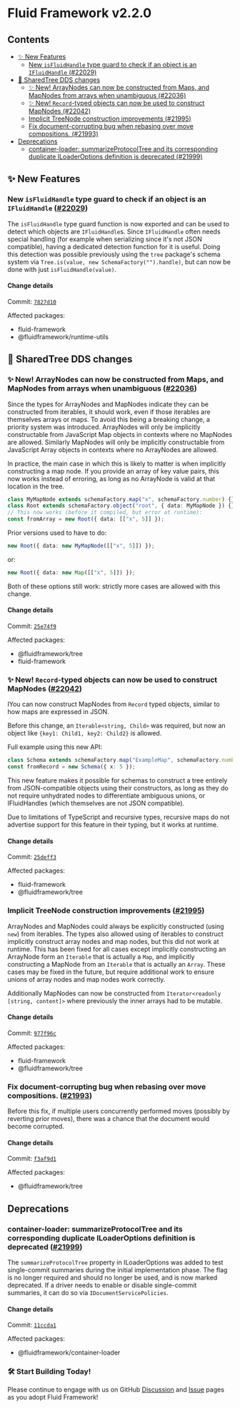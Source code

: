 <!-- THIS IS AN AUTOGENERATED FILE. DO NOT EDIT THIS FILE DIRECTLY. -->

# Fluid Framework v2.2.0

## Contents

- [✨ New Features](#-new-features)
  - [New `isFluidHandle` type guard to check if an object is an `IFluidHandle` (#22029)](#new-isfluidhandle-type-guard-to-check-if-an-object-is-an-ifluidhandle-22029)
- [🌳 SharedTree DDS changes](#-sharedtree-dds-changes)
  - [✨ New! ArrayNodes can now be constructed from Maps, and MapNodes from arrays when unambiguous (#22036)](#-new-arraynodes-can-now-be-constructed-from-maps-and-mapnodes-from-arrays-when-unambiguous-22036)
  - [✨ New! `Record`-typed objects can now be used to construct MapNodes (#22042)](#-new-record-typed-objects-can-now-be-used-to-construct-mapnodes-22042)
  - [Implicit TreeNode construction improvements (#21995)](#implicit-treenode-construction-improvements-21995)
  - [Fix document-corrupting bug when rebasing over move compositions. (#21993)](#fix-document-corrupting-bug-when-rebasing-over-move-compositions-21993)
- [Deprecations](#deprecations)
  - [container-loader: summarizeProtocolTree and its corresponding duplicate ILoaderOptions definition is deprecated (#21999)](#container-loader-summarizeprotocoltree-and-its-corresponding-duplicate-iloaderoptions-definition-is-deprecated-21999)

## ✨ New Features

### New `isFluidHandle` type guard to check if an object is an `IFluidHandle` ([#22029](https://github.com/microsoft/FluidFramework/issues/22029))

The `isFluidHandle` type guard function is now exported and can be used to detect which objects are `IFluidHandle`s. Since `IFluidHandle` often needs special handling (for example when serializing since it's not JSON compatible), having a dedicated detection function for it is useful. Doing this detection was possible previously using the `tree` package's schema system via `Tree.is(value, new SchemaFactory("").handle)`, but can now be done with just `isFluidHandle(value)`.

#### Change details

Commit: [`7827d10`](https://github.com/microsoft/FluidFramework/commit/7827d1040a9ebc0bd11388dc31f15370ea9f68d3)

Affected packages:

- fluid-framework
- @fluidframework/runtime-utils

## 🌳 SharedTree DDS changes

### ✨ New! ArrayNodes can now be constructed from Maps, and MapNodes from arrays when unambiguous ([#22036](https://github.com/microsoft/FluidFramework/issues/22036))

Since the types for ArrayNodes and MapNodes indicate they can be constructed from iterables, it should work, even if those iterables are themselves arrays or maps. To avoid this being a breaking change, a priority system was introduced. ArrayNodes will only be implicitly constructable from JavaScript Map objects in contexts where no MapNodes are allowed. Similarly MapNodes will only be implicitly constructable from JavaScript Array objects in contexts where no ArrayNodes are allowed.

In practice, the main case in which this is likely to matter is when implicitly constructing a map node. If you provide an array of key value pairs, this now works instead of erroring, as long as no ArrayNode is valid at that location in the tree.

```typescript
class MyMapNode extends schemaFactory.map("x", schemaFactory.number) {}
class Root extends schemaFactory.object("root", { data: MyMapNode }) {}
// This now works (before it compiled, but error at runtime):
const fromArray = new Root({ data: [["x", 5]] });
```

Prior versions used to have to do:

```typescript
new Root({ data: new MyMapNode([["x", 5]]) });
```

or:

```typescript
new Root({ data: new Map([["x", 5]]) });
```

Both of these options still work: strictly more cases are allowed with this change.

#### Change details

Commit: [`25e74f9`](https://github.com/microsoft/FluidFramework/commit/25e74f9f3bed6e6ff041c088813c4cc1ea276b9c)

Affected packages:

- @fluidframework/tree
- fluid-framework

### ✨ New! `Record`-typed objects can now be used to construct MapNodes ([#22042](https://github.com/microsoft/FluidFramework/issues/22042))

IYou can now construct MapNodes from `Record` typed objects, similar to how maps are expressed in JSON.

Before this change, an `Iterable<string, Child>` was required, but now an object like `{key1: Child1, key2: Child2}` is allowed.

Full example using this new API:

```typescript
class Schema extends schemaFactory.map("ExampleMap", schemaFactory.number) {}
const fromRecord = new Schema({ x: 5 });
```

This new feature makes it possible for schemas to construct a tree entirely from JSON-compatible objects using their constructors, as long as they do not require unhydrated nodes to differentiate ambiguous unions, or IFluidHandles (which themselves are not JSON compatible).

Due to limitations of TypeScript and recursive types, recursive maps do not advertise support for this feature in their typing, but it works at runtime.

#### Change details

Commit: [`25deff3`](https://github.com/microsoft/FluidFramework/commit/25deff344b447380486c1efb64ed69177c32ddc5)

Affected packages:

- fluid-framework
- @fluidframework/tree

### Implicit TreeNode construction improvements ([#21995](https://github.com/microsoft/FluidFramework/issues/21995))

ArrayNodes and MapNodes could always be explicitly constructed (using `new`) from iterables. The types also allowed using of iterables to construct implicitly construct array nodes and map nodes, but this did not work at runtime. This has been fixed for all cases except implicitly constructing an ArrayNode form an `Iterable` that is actually a `Map`, and implicitly constructing a MapNode from an `Iterable` that is actually an `Array`. These cases may be fixed in the future, but require additional work to ensure unions of array nodes and map nodes work correctly.

Additionally MapNodes can now be constructed from `Iterator<readonly [string, content]>` where previously the inner arrays had to be mutable.

#### Change details

Commit: [`977f96c`](https://github.com/microsoft/FluidFramework/commit/977f96c1a0dd1d5eb0dbcd087d07cb7510d533ea)

Affected packages:

- fluid-framework
- @fluidframework/tree

### Fix document-corrupting bug when rebasing over move compositions. ([#21993](https://github.com/microsoft/FluidFramework/issues/21993))

Before this fix, if multiple users concurrently performed moves (possibly by reverting prior moves), there was a chance that the document would become corrupted.

#### Change details

Commit: [`f3af9d1`](https://github.com/microsoft/FluidFramework/commit/f3af9d1cd3f7ee1ea3660ae934ddca8473fbdb9b)

Affected packages:

- @fluidframework/tree

## Deprecations

### container-loader: summarizeProtocolTree and its corresponding duplicate ILoaderOptions definition is deprecated ([#21999](https://github.com/microsoft/FluidFramework/issues/21999))

The `summarizeProtocolTree` property in ILoaderOptions was added to test single-commit summaries during the initial implementation phase. The flag is no longer required and should no longer be used, and is now marked deprecated. If a driver needs to enable or disable single-commit summaries, it can do so via `IDocumentServicePolicies`.

#### Change details

Commit: [`11ccda1`](https://github.com/microsoft/FluidFramework/commit/11ccda15970a10de00facfebfc060bece4a459ba)

Affected packages:

- @fluidframework/container-loader

### 🛠️ Start Building Today!

Please continue to engage with us on GitHub [Discussion](https://github.com/microsoft/FluidFramework/discussions) and [Issue](https://github.com/microsoft/FluidFramework/issues) pages as you adopt Fluid Framework!
